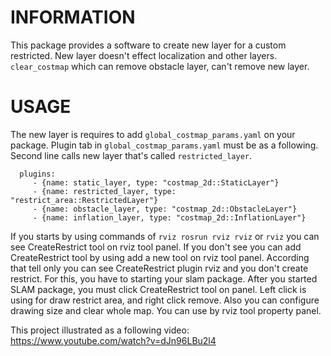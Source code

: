 # INFORMATION
This package provides a software to create new layer for a custom restricted. New layer doesn't effect localization and other layers. `clear_costmap` which can remove obstacle layer, can't remove new layer.

# USAGE
The new layer is requires to add `global_costmap_params.yaml` on your package. Plugin tab in `global_costmap_params.yaml` must be as a following. Second line calls new layer that's called `restricted_layer`.

      plugins:
         - {name: static_layer, type: "costmap_2d::StaticLayer"}
         - {name: restricted_layer, type: "restrict_area::RestrictedLayer"}
         - {name: obstacle_layer, type: "costmap_2d::ObstacleLayer"}
         - {name: inflation_layer, type: "costmap_2d::InflationLayer"}
     
If you starts by using commands of `rviz rosrun rviz rviz` or `rviz` you can see CreateRestrict tool on    rviz tool panel. If you don't see you can add CreateRestrict tool by using add a new tool on rviz tool panel.
According that tell only you can see CreateRestrict plugin rviz and you don't create restrict. For this, you have to starting your slam package. After you started SLAM package, you must click CreateRestrict tool on panel. Left click is using for draw restrict area, and right click remove. Also you can configure drawing size and clear whole map. You can use by rviz tool property panel. 

This project illustrated as a following video:
https://www.youtube.com/watch?v=dJn96LBu2l4
